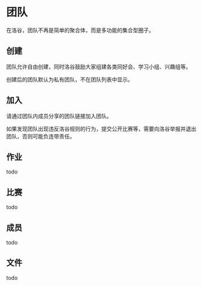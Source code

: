 # 团队

在洛谷，团队不再是简单的聚合体，而是多功能的集合型圈子。

## 创建

团队允许自由创建，同时洛谷鼓励大家组建各类同好会、学习小组、兴趣组等。

创建后的团队默认为私有团队，不在团队列表中显示。

## 加入

请通过团队内成员分享的团队链接加入团队。

如果发现团队出现违反洛谷规则的行为，提交公开比赛等，需要向洛谷举报并退出团队，否则可能负连带责任。

## 作业

todo

## 比赛

todo

## 成员

todo

## 文件

todo
